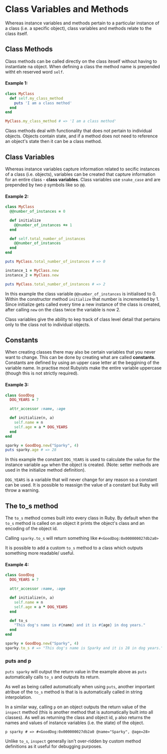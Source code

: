 # Class Variables and Methods

Whereas instance variables and methods pertain to a particular instance of a class
(i.e. a specific object), class variables and methods relate to the class itself.

## Class Methods

Class methods can be called directly on the class iteself without having to instantiate na object.
When defining a class the method name is prepended witht eh reserved word `self`.

#### Example 1:
```ruby
class MyClass
  def self.my_class_method
    puts 'I am a class method'
  end
end

MyClass.my_class_method # => 'I am a class method'
```

Class methods deal with functionality that does not pertain to individual objects. Objects contain
state, and if a method does not need to reference an object's state then it can be a class method.


## Class Variables

Whereas instance variables capture information related to secific instances of a class (i.e. objects),
variables can be created that capture information for an entire class - **class variables**.
Class variables use `snake_case` and are prepended by two `@` symbols like so `@@`.

#### Example 2:
```ruby
class MyClass
  @@number_of_instances = 0

  def initialize
    @@number_of_instances += 1
  end

  def self.total_number_of_instances
    @@number_of_instances
  end
end

puts MyClass.total_number_of_instances # => 0

instance_1 = MyClass.new
instance_2 = MyClass.new

puts MyClass.total_number_of_instances # => 2
```

In this example the class variable `@@number_of_instances` is initialised to 0. Within the constructor
method `initialize` that number is incremented by 1. Since initialize gets called every time a new instance
of the class is created, after calling `new` on the class twice the variable is now 2.

Class variables give the ability to kep track of class level detail that pertains only to the class not
to individual objects.


## Constants

When creating classes there may also be certain variables that you never want to change. This can be done
by creating what are called **constants**. Constants are defined by using an upper case letter at the beggining of the variable name. In practise most Rubyists make the entire variable uppercase (though this is
not strictly required).

#### Example 3:
```ruby
class GoodDog
  DOG_YEARS = 7

  attr_accessor :name, :age

  def initialize(n, a)
    self.name = n
    self.age = a * DOG_YEARS
  end
end

sparky = GoodDog.new("Sparky", 4)
puts sparky.age # => 28
```

In this example the constant `DOG_YEARS` is used to calculate the value for the instance variable
`age` when the object is created. (Note: setter methods are used in the initialize method definition).

`DOG_YEARS` is a variable that will never change for any reason so a constant can be used. It is possible to reassign the value of a constant but Ruby will throw a warning.


## The to_s method

The `to_s` method comes built into every class in Ruby. By default when the `to_s` method is called on an object it prints the object's class and an encoding of the object id.

Calling `sparky.to_s` will return something like `#<GoodDog:0x000000027db2a0>`

It is possible to add a custom `to_s` method to a class which outputs something more readable/ useful.

#### Example 4:
```ruby
class GoodDog
  DOG_YEARS = 7

  attr_accessor :name, :age

  def initialize(n, a)
    self.name = n
    self.age = a * DOG_YEARS
  end

  def to_s
    "This dog's name is #{name} and it is #{age} in dog years."
  end
end

sparky = GoodDog.new("Sparky", 4)
sparky.to_s # => "This dog's name is Sparky and it is 28 in dog years."
```

### puts and p

`puts sparky` will output the return value in the example above as `puts` automatically calls `to_s` and outputs its return.

As well as being called automatically when using `puts`, another important atribue of the `to_s` method is that is is automatically called in string interpolation.

In a similar way, calling `p` on an object outputs the return value of the `inspect` method (this is another method that is automatically built into all classes). As well as returning the class and object id, `p` also returns the names and values of instance variables (i.e. the state) of the object.

`p sparky # => #<GoodDog:0x000000027db2a0 @name="Sparky", @age=28>`

Unlike `to_s`, `inspect` generally isn't over-ridden by custom method definitions as it useful for debugging purposes.
